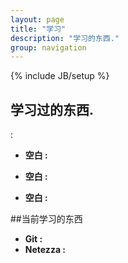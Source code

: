 ```yaml
---
layout: page
title: "学习"
description: "学习的东西."
group: navigation
---
```

{% include JB/setup %}



## 学习过的东西.

:

- **空白 :** 

- **空白 :** 

- **空白 :** 

##当前学习的东西

- **Git :** 
- **Netezza :** 

